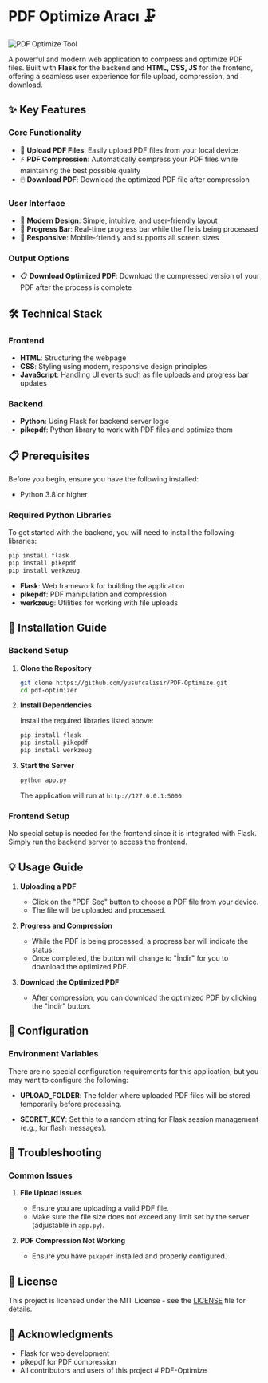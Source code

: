 # PDF Optimize Aracı 🗜️

![PDF Optimize Tool](https://i.hizliresim.com/17p4t08.png)

A powerful and modern web application to compress and optimize PDF files. Built with **Flask** for the backend and **HTML, CSS, JS** for the frontend, offering a seamless user experience for file upload, compression, and download.

## ✨ Key Features

### Core Functionality

- 🎯 **Upload PDF Files**: Easily upload PDF files from your local device
- ⚡ **PDF Compression**: Automatically compress your PDF files while maintaining the best possible quality
- 🖱️ **Download PDF**: Download the optimized PDF file after compression

### User Interface

- 🎨 **Modern Design**: Simple, intuitive, and user-friendly layout
- 📶 **Progress Bar**: Real-time progress bar while the file is being processed
- 🔄 **Responsive**: Mobile-friendly and supports all screen sizes

### Output Options

- 📋 **Download Optimized PDF**: Download the compressed version of your PDF after the process is complete

## 🛠️ Technical Stack

### Frontend

- **HTML**: Structuring the webpage
- **CSS**: Styling using modern, responsive design principles
- **JavaScript**: Handling UI events such as file uploads and progress bar updates

### Backend

- **Python**: Using Flask for backend server logic
- **pikepdf**: Python library to work with PDF files and optimize them

## 📋 Prerequisites

Before you begin, ensure you have the following installed:

- Python 3.8 or higher

### Required Python Libraries

To get started with the backend, you will need to install the following libraries:

```bash
pip install flask
pip install pikepdf
pip install werkzeug
```

- **Flask**: Web framework for building the application
- **pikepdf**: PDF manipulation and compression
- **werkzeug**: Utilities for working with file uploads

## 🚀 Installation Guide

### Backend Setup

1. **Clone the Repository**

   ```bash
   git clone https://github.com/yusufcalisir/PDF-Optimize.git
   cd pdf-optimizer
   ```

2. **Install Dependencies**

   Install the required libraries listed above:

   ```bash
   pip install flask
   pip install pikepdf
   pip install werkzeug
   ```

3. **Start the Server**

   ```bash
   python app.py
   ```

   The application will run at `http://127.0.0.1:5000`

### Frontend Setup

No special setup is needed for the frontend since it is integrated with Flask. Simply run the backend server to access the frontend.

## 💡 Usage Guide

1. **Uploading a PDF**

   - Click on the "PDF Seç" button to choose a PDF file from your device.
   - The file will be uploaded and processed.

2. **Progress and Compression**

   - While the PDF is being processed, a progress bar will indicate the status.
   - Once completed, the button will change to "İndir" for you to download the optimized PDF.

3. **Download the Optimized PDF**

   - After compression, you can download the optimized PDF by clicking the "İndir" button.

## 🔧 Configuration

### Environment Variables

There are no special configuration requirements for this application, but you may want to configure the following:

- **UPLOAD_FOLDER**: The folder where uploaded PDF files will be stored temporarily before processing.

- **SECRET_KEY**: Set this to a random string for Flask session management (e.g., for flash messages).

## 🐛 Troubleshooting

### Common Issues

1. **File Upload Issues**

   - Ensure you are uploading a valid PDF file.
   - Make sure the file size does not exceed any limit set by the server (adjustable in `app.py`).

2. **PDF Compression Not Working**

   - Ensure you have `pikepdf` installed and properly configured.

## 📝 License

This project is licensed under the MIT License - see the [LICENSE](LICENSE) file for details.

## 🙏 Acknowledgments

- Flask for web development
- pikepdf for PDF compression
- All contributors and users of this project
#   P D F - O p t i m i z e  
 